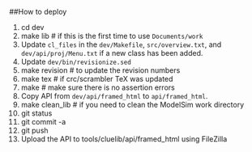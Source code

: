 ##How to deploy
1. cd dev
1. make lib # if this is the first time to use `Documents/work`
1. Update `cl_files` in the `dev/Makefile`, `src/overview.txt`, and `dev/api/proj/Menu.txt` if a new class has been added.
1. Update `dev/bin/revisionize.sed`
1. make revision # to update the revision numbers
1. make tex # if crc/scrambler TeX was updated
1. make # make sure there is no assertion errors
1. Copy API from `dev/api/framed_html` to `api/framed_html`.
1. make clean_lib # if you need to clean the ModelSim work directory
1. git status
1. git commit -a
1. git push
1. Upload the API to tools/cluelib/api/framed_html using FileZilla
